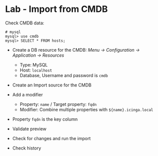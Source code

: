 Lab - Import from CMDB
======================

Check CMDB data:

```
# mysql
mysql> use cmdb
mysql> SELECT * FROM hosts;
```

* Create a DB resource for the CMDB: *Menu -> Configuration -> Application -> Resources*
    - Type: MySQL
    - Host: `localhost`
    - Database, Username and password is `cmdb`
* Create an Import source for the CMDB
* Add a modifier
    - Property: `name` / Target property: `fqdn`
    - Modifier: Combine multiple properties with `${name}.icinga.local`
* Property `fqdn` is the key column

* Validate preview
* Check for changes and run the import
* Check history
